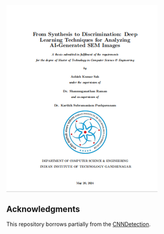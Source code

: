 [![Report](Coverpage.PNG)](Deep_Learning_for_analysing_SEM_images.pdf)
## Acknowledgments

This repository borrows partially from the [CNNDetection](https://github.com/peterwang512/CNNDetection).

